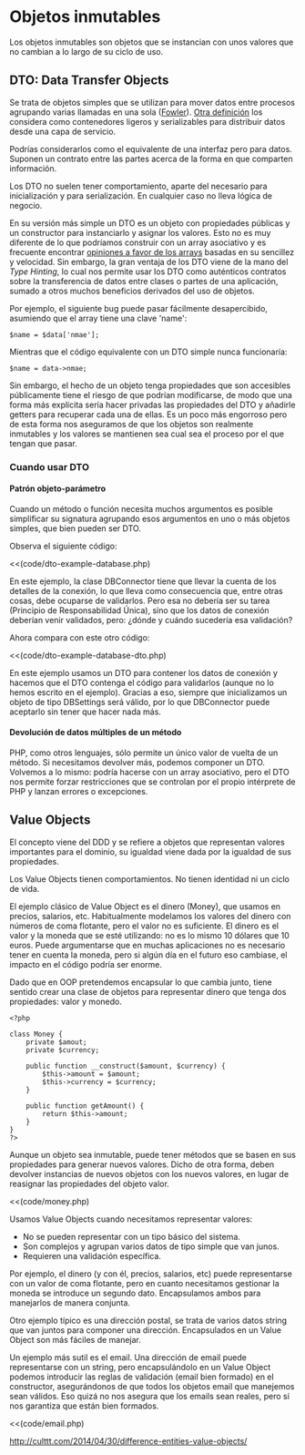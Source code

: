 # Objetos inmutables

Los objetos inmutables son objetos que se instancian con unos valores que no cambian a lo largo de su ciclo de uso.

## DTO: Data Transfer Objects

Se trata de objetos simples que se utilizan para mover datos entre procesos agrupando varias llamadas en una sola ([Fowler](http://martinfowler.com/eaaCatalog/dataTransferObject.html "P of EAA: Data Transfer Object")). [Otra definición](http://neverstopbuilding.com/data-transfer-object "DTO") los considera como contenedores ligeros y serializables para distribuir datos desde una capa de servicio.

Podrías considerarlos como el equivalente de una interfaz pero para datos. Suponen un contrato entre las partes acerca de la forma en que comparten información.

Los DTO no suelen tener comportamiento, aparte del necesario para inicialización y para serialización. En cualquier caso no lleva lógica de negocio.

En su versión más simple un DTO es un objeto con propiedades públicas y un constructor para instanciarlo y asignar los valores. Esto no es muy diferente de lo que podríamos construir con un array asociativo y es frecuente encontrar [opiniones a favor de los arrays](http://stackoverflow.com/questions/2056931/value-objects-vs-associative-arrays-in-php "Value objects vs associative arrays in PHP - Stack Overflow") basadas en su sencillez y velocidad. Sin embargo, la gran ventaja de los DTO viene de la mano del *Type Hinting*, lo cual nos permite usar los DTO como auténticos contratos sobre la transferencia de datos entre clases o partes de una aplicación, sumado a otros muchos beneficios derivados del uso de objetos.

Por ejemplo, el siguiente bug puede pasar fácilmente desapercibido, asumiendo que el array tiene una clave 'name':

	$name = $data['nmae'];

Mientras que el código equivalente con un DTO simple nunca funcionaría:

	$name = data->nmae;

Sin embargo, el hecho de un objeto tenga propiedades que son accesibles públicamente tiene el riesgo de que podrían modificarse, de modo que una forma más explícita sería hacer privadas las propiedades del DTO y añadirle getters para recuperar cada una de ellas. Es un poco más engorroso pero de esta forma nos aseguramos de que los objetos son realmente inmutables y los valores se mantienen sea cual sea el proceso por el que tengan que pasar.

### Cuando usar DTO

#### Patrón objeto-parámetro

Cuando un método o función necesita muchos argumentos es posible simplificar su signatura agrupando esos argumentos en uno o más objetos simples, que bien pueden ser DTO.

Observa el siguiente código:

<<(code/dto-example-database.php)

En este ejemplo, la clase DBConnector tiene que llevar la cuenta de los detalles de la conexión, lo que lleva como consecuencia que, entre otras cosas, debe ocuparse de validarlos. Pero esa no debería ser su tarea (Principio de Responsabilidad Única), sino que los datos de conexión deberían venir validados, pero: ¿dónde y cuándo sucedería esa validación?

Ahora compara con este otro código:

<<(code/dto-example-database-dto.php)

En este ejemplo usamos un DTO para contener los datos de conexión y hacemos que el DTO contenga el código para validarlos (aunque no lo hemos escrito en el ejemplo). Gracias a eso, siempre que inicializamos un objeto de tipo DBSettings será válido, por lo que DBConnector puede aceptarlo sin tener que hacer nada más.


#### Devolución de datos múltiples de un método

PHP, como otros lenguajes, sólo permite un único valor de vuelta de un método. Si necesitamos devolver más, podemos componer un DTO. Volvemos a lo mismo: podría hacerse con un array asociativo, pero el DTO nos permite forzar restricciones que se controlan por el propio intérprete de PHP y lanzan errores o excepciones.

## Value Objects

El concepto viene del DDD y se refiere a objetos que representan valores importantes para el dominio, su igualdad viene dada por la igualdad de sus propiedades.

Los Value Objects tienen comportamientos. No tienen identidad ni un ciclo de vida. 

El ejemplo clásico de Value Object es el dinero (Money), que usamos en precios, salarios, etc. Habitualmente modelamos los valores del dinero con números de coma flotante, pero el valor no es suficiente. El dinero es el valor y la moneda que se esté utilizando: no es lo mismo 10 dólares que 10 euros. Puede argumentarse que en muchas aplicaciones no es necesario tener en cuenta la moneda, pero si algún día en el futuro eso cambiase, el impacto en el código podría ser enorme.

Dado que en OOP pretendemos encapsular lo que cambia junto, tiene sentido crear una clase de objetos para representar dinero que tenga dos propiedades: valor y monedo.

	<?php

	class Money {
		private $amout;
		private $currency;
	
		public function __construct($amount, $currency) {
			$this->amount = $amount;
			$this->currency = $currency;
		}
	
		public function getAmount() {
			return $this->amount;
		}
	}
	?>

Aunque un objeto sea inmutable, puede tener métodos que se basen en sus propiedades para generar nuevos valores. Dicho de otra forma, deben devolver instancias de nuevos objetos con los nuevos valores, en lugar de reasignar las propiedades del objeto valor.

<<(code/money.php)

Usamos Value Objects cuando necesitamos representar valores:

* No se pueden representar con un tipo básico del sistema.
* Son complejos y agrupan varios datos de tipo simple que van junos.
* Requieren una validación específica.

Por ejemplo, el dinero (y con él, precios, salarios, etc) puede representarse con un valor de coma flotante, pero en cuanto necesitamos gestionar la moneda se introduce un segundo dato. Encapsulamos ambos para manejarlos de manera conjunta.

Otro ejemplo típico es una dirección postal, se trata de varios datos string que van juntos para componer una dirección. Encapsulados en un Value Object son más fáciles de manejar.

Un ejemplo más sutil es el email. Una dirección de email puede representarse con un string, pero encapsulándolo en un Value Object podemos introducir las reglas de validación (email bien formado) en el constructor, asegurándonos de que todos los objetos email que manejemos sean válidos. Eso quizá no nos asegura que los emails sean reales, pero sí nos garantiza que están bien formados.

<<(code/email.php)

http://culttt.com/2014/04/30/difference-entities-value-objects/
